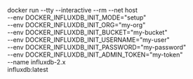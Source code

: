 docker run --tty --interactive --rm --net host \
    --env DOCKER_INFLUXDB_INIT_MODE="setup" \
    --env DOCKER_INFLUXDB_INIT_ORG="my-org" \
    --env DOCKER_INFLUXDB_INIT_BUCKET="my-bucket" \
    --env DOCKER_INFLUXDB_INIT_USERNAME="my-user" \
    --env DOCKER_INFLUXDB_INIT_PASSWORD="my-password" \
    --env DOCKER_INFLUXDB_INIT_ADMIN_TOKEN="my-token" \
    --name influxdb-2.x \
    influxdb:latest